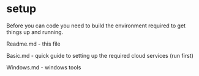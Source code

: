 # setup
Before you can code you need to build the environment required to get things up and running. 

Readme.md - this file

Basic.md - quick guide to setting up the required cloud services (run first)

Windows.md - windows tools


